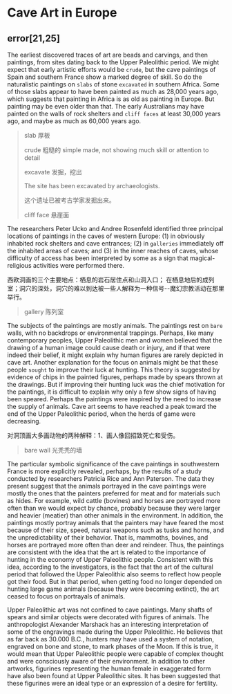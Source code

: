 # Cave Art in Europe

## error[21,25]



The earliest discovered traces of art are beads and carvings, and then paintings, from sites dating back to the Upper Paleolithic period. We might expect that early artistic efforts would be `crude`, but the cave paintings of Spain and southern France show a marked degree of skill. So do the naturalistic paintings on `slabs` of stone `excavated` in southern Africa. Some of those slabs appear to have been painted as much as 28,000 years ago, which suggests that painting in Africa is as old as painting in Europe. But painting may be even older than that. The early Australians may have painted on the walls of rock shelters and `cliff faces` at least 30,000 years ago, and maybe as much as 60,000 years ago.

> slab 厚板
>
> crude 粗糙的 simple made, not showing much skill or attention to detail
>
> excavate 发掘，挖出
>
> The site has been excavated by archaeologists.
>
> 这个遗址已被考古学家发掘出来。
>
> cliff face 悬崖面

The researchers Peter Ucko and Andree Rosenfeld identified three principal locations of paintings in the caves of western Europe: (1) in obviously inhabited rock shelters and cave entrances; (2) in `galleries` immediately off the inhabited areas of caves; and (3) in the inner reaches of caves, whose difficulty of access has been interpreted by some as a sign that magical-religious activities were performed there.

西欧洞画的三个主要地点：栖息的岩石居住点和山洞入口； 在栖息地后的成列室；洞穴的深处，洞穴的难以到达被一些人解释为一种信号--魔幻宗教活动在那里举行。

> gallery 陈列室
>
> 

The subjects of the paintings are mostly animals. The paintings rest on `bare` walls, with no backdrops or environmental trappings. Perhaps, like many contemporary peoples, Upper Paleolithic men and women believed that the drawing of a human image could cause death or injury, and if that were indeed their belief, it might explain why human figures are rarely depicted in cave art.  Another explanation for the focus on animals might be that these people `sought` to improve their luck at hunting. This theory is suggested by evidence of chips in the painted figures, perhaps made by spears thrown at the drawings. But if improving their hunting luck was the chief motivation for the paintings, it is difficult to explain why only a few show signs of having been speared. Perhaps the paintings were inspired by the need to increase the supply of animals. Cave art seems to have reached a peak toward the end of the Upper Paleolithic period, when the herds of game were decreasing.

对洞顶画大多画动物的两种解释：1、画人像回招致死亡和受伤。

> bare wall 光秃秃的墙

The particular symbolic significance of the cave paintings in southwestern France is more explicitly revealed, perhaps, by the results of a study conducted by researchers Patricia Rice and Ann Paterson. The data they present suggest that the animals portrayed in the cave paintings were mostly the ones that the painters preferred for meat and for materials such as hides. For example, wild cattle (bovines) and horses are portrayed more often than we would expect by chance, probably because they were larger and heavier (meatier) than other animals in the environment. In addition, the paintings mostly portray animals that the painters may have feared the most because of their size, speed, natural weapons such as tusks and horns, and the unpredictability of their behavior. That is, mammoths, bovines, and horses are portrayed more often than deer and reindeer. Thus, the paintings are consistent with the idea that the art is related to the importance of hunting in the economy of Upper Paleolithic people. Consistent with this idea, according to the investigators, is the fact that the art of the cultural period that followed the Upper Paleolithic also seems to reflect how people got their food. But in that period, when getting food no longer depended on hunting large game animals (because they were becoming extinct), the art ceased to focus on portrayals of animals.
    
Upper Paleolithic art was not confined to cave paintings. Many shafts of spears and similar objects were decorated with figures of animals. The anthropologist Alexander Marshack has an interesting interpretation of some of the engravings made during the Upper Paleolithic. He believes that as far back as 30.000 B.C., hunters may have used a system of notation, engraved on bone and stone, to mark phases of the Moon. If this is true, it would mean that Upper Paleolithic people were capable of complex thought and were consciously aware of their environment. In addition to other artworks, figurines representing the human female in exaggerated form have also been found at Upper Paleolithic sites. It has been suggested that these figurines were an ideal type or an expression of a desire for fertility.